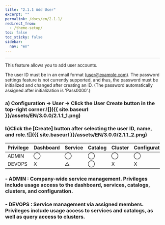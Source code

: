 ```yaml
---
title: "2.1.1 Add User"
excerpt: ""
permalink: /docs/en/2.1.1/
redirect_from:
  - /theme-setup/
toc: false
toc_sticky: false
sidebar:
  nav: "en"
---
```



---
This feature allows you to add user accounts.

The user ID must be in an email format \(user@example.com\). The password settings feature is not currently supported, and thus, the password must be initialized and changed after creating an ID.
\(The password automatically assigned after initialization is 'Pass0000'.\)

### a\) Configuration → User → Click the User Create button in the top-right corner.![]({{ site.baseurl }}/assets/EN/3.0.0/2.1.1_1.png)

### b\)Click the [Create] button after selecting the user ID, name, and role.![]({{ site.baseurl }}/assets/EN/3.0.0/2.1.1_2.png)

| **Privilege** | **Dashboard** | **Service** | **Catalog** | **Cluster** | **Configuration** |
| :--- | :--- | :--- | :--- | :--- | :--- |
| ADMIN | ⃝ | ⃝ | ⃝ | ⃝ | ⃝ |
| DEVOPS | X | △ | ⃝ | X | X |

### - ADMIN : Company-wide service management. Privileges include usage access to the dashboard, services, catalogs, clusters, and configuration.

### - DEVOPS : Service management via assigned members. Privileges include usage access to services and catalogs, as well as query access to clusters.
